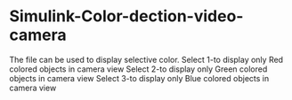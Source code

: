 # Simulink-Color-dection-video-camera
The file can be used to display selective color.
Select 1-to display only Red colored objects in camera view
Select 2-to display only Green colored objects in camera view
Select 3-to display only Blue colored objects in camera view
